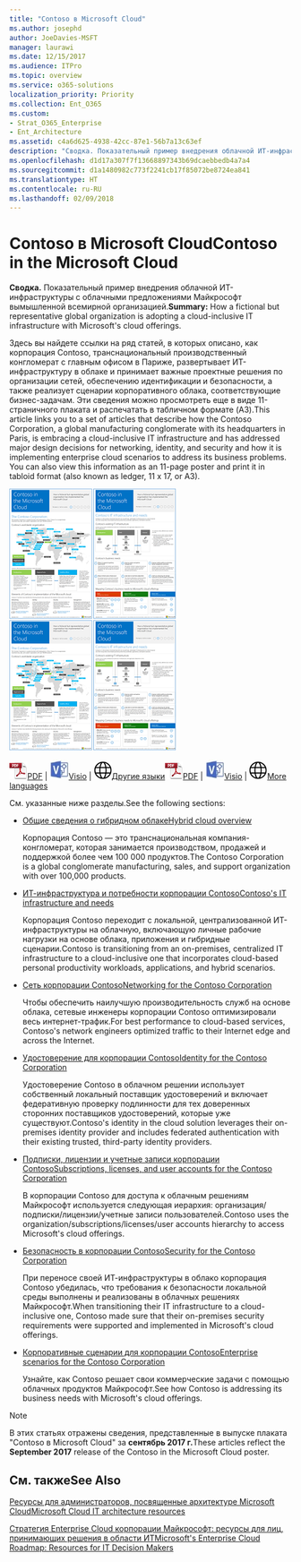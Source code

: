 ```yaml
---
title: "Contoso в Microsoft Cloud"
ms.author: josephd
author: JoeDavies-MSFT
manager: laurawi
ms.date: 12/15/2017
ms.audience: ITPro
ms.topic: overview
ms.service: o365-solutions
localization_priority: Priority
ms.collection: Ent_O365
ms.custom:
- Strat_O365_Enterprise
- Ent_Architecture
ms.assetid: c4a6d625-4938-42cc-87e1-56b7a13c63ef
description: "Сводка. Показательный пример внедрения облачной ИТ-инфраструктуры с облачными предложениями Майкрософт вымышленной всемирной организацией."
ms.openlocfilehash: d1d17a307f7f13668897343b69dcaebbedb4a7a4
ms.sourcegitcommit: d1a1480982c773f2241cb17f85072be8724ea841
ms.translationtype: HT
ms.contentlocale: ru-RU
ms.lasthandoff: 02/09/2018
---
```

# <a name="contoso-in-the-microsoft-cloud"></a><span data-ttu-id="2c06e-103">Contoso в Microsoft Cloud</span><span class="sxs-lookup"><span data-stu-id="2c06e-103">Contoso in the Microsoft Cloud</span></span>

 <span data-ttu-id="2c06e-104">**Сводка.** Показательный пример внедрения облачной ИТ-инфраструктуры с облачными предложениями Майкрософт вымышленной всемирной организацией.</span><span class="sxs-lookup"><span data-stu-id="2c06e-104">**Summary:** How a fictional but representative global organization is adopting a cloud-inclusive IT infrastructure with Microsoft's cloud offerings.</span></span>
  
<span data-ttu-id="2c06e-p101">Здесь вы найдете ссылки на ряд статей, в которых описано, как корпорация Contoso, транснациональный производственный конгломерат с главным офисом в Париже, развертывает ИТ-инфраструктуру в облаке и принимает важные проектные решения по организации сетей, обеспечению идентификации и безопасности, а также реализует сценарии корпоративного облака, соответствующие бизнес-задачам. Эти сведения можно просмотреть еще в виде 11-страничного плаката и распечатать в табличном формате (A3).</span><span class="sxs-lookup"><span data-stu-id="2c06e-p101">This article links you to a set of articles that describe how the Contoso Corporation, a global manufacturing conglomerate with its headquarters in Paris, is embracing a cloud-inclusive IT infrastructure and has addressed major design decisions for networking, identity, and security and how it is implementing enterprise cloud scenarios to address its business problems. You can also view this information as an 11-page poster and print it in tabloid format (also known as ledger, 11 x 17, or A3).</span></span>
  
<span data-ttu-id="2c06e-107">[![Эскиз плаката "Contoso в Microsoft Cloud".](images/Contoso_Poster/Thumbnail.png)](https://www.microsoft.com/download/details.aspx?id=54427)</span><span class="sxs-lookup"><span data-stu-id="2c06e-107">[![Thumb image of the Contoso in the Microsoft Cloud poster.](images/Contoso_Poster/Thumbnail.png)](https://www.microsoft.com/download/details.aspx?id=54427)</span></span>
  
<span data-ttu-id="2c06e-108">![PDF-файл](images/Common_Images/PDFIcon.png)[PDF](https://go.microsoft.com/fwlink/p/?linkid=842085)  | ![Файл Visio](images/Common_Images/VisioIcon.png)[Visio](https://go.microsoft.com/fwlink/p/?linkid=842086)  | ![Страница с версиями на других языках](images/Common_Images/GlobeIcon.png)[Другие языки](https://www.microsoft.com/download/details.aspx?id=54427)</span><span class="sxs-lookup"><span data-stu-id="2c06e-108">![PDF file](images/Common_Images/PDFIcon.png)[PDF](https://go.microsoft.com/fwlink/p/?linkid=842085)  | ![Visio file](images/Common_Images/VisioIcon.png)[Visio](https://go.microsoft.com/fwlink/p/?linkid=842086)  | ![See a page with versions in additional languages](images/Common_Images/GlobeIcon.png)[More languages](https://www.microsoft.com/download/details.aspx?id=54427)</span></span>
  
<span data-ttu-id="2c06e-109">См. указанные ниже разделы.</span><span class="sxs-lookup"><span data-stu-id="2c06e-109">See the following sections:</span></span>
  
- [<span data-ttu-id="2c06e-110">Общие сведения о гибридном облаке</span><span class="sxs-lookup"><span data-stu-id="2c06e-110">Hybrid cloud overview</span></span>](hybrid-cloud-overview.md)
    
    <span data-ttu-id="2c06e-111">Корпорация Contoso — это транснациональная компания-конгломерат, которая занимается производством, продажей и поддержкой более чем 100 000 продуктов.</span><span class="sxs-lookup"><span data-stu-id="2c06e-111">The Contoso Corporation is a global conglomerate manufacturing, sales, and support organization with over 100,000 products.</span></span>
    
- [<span data-ttu-id="2c06e-112">ИТ-инфраструктура и потребности корпорации Contoso</span><span class="sxs-lookup"><span data-stu-id="2c06e-112">Contoso's IT infrastructure and needs</span></span>](contoso-it-infrastructure-and-needs.md)
    
    <span data-ttu-id="2c06e-113">Корпорация Contoso переходит с локальной, централизованной ИТ-инфраструктуры на облачную, включающую личные рабочие нагрузки на основе облака, приложения и гибридные сценарии.</span><span class="sxs-lookup"><span data-stu-id="2c06e-113">Contoso is transitioning from an on-premises, centralized IT infrastructure to a cloud-inclusive one that incorporates cloud-based personal productivity workloads, applications, and hybrid scenarios.</span></span>
    
- [<span data-ttu-id="2c06e-114">Сеть корпорации Contoso</span><span class="sxs-lookup"><span data-stu-id="2c06e-114">Networking for the Contoso Corporation</span></span>](networking-for-the-contoso-corporation.md)
    
    <span data-ttu-id="2c06e-115">Чтобы обеспечить наилучшую производительность служб на основе облака, сетевые инженеры корпорации Contoso оптимизировали весь интернет-трафик.</span><span class="sxs-lookup"><span data-stu-id="2c06e-115">For best performance to cloud-based services, Contoso's network engineers optimized traffic to their Internet edge and across the Internet.</span></span>
    
- [<span data-ttu-id="2c06e-116">Удостоверение для корпорации Contoso</span><span class="sxs-lookup"><span data-stu-id="2c06e-116">Identity for the Contoso Corporation</span></span>](identity-for-the-contoso-corporation.md)
    
    <span data-ttu-id="2c06e-117">Удостоверение Contoso в облачном решении использует собственный локальный поставщик удостоверений и включает федеративную проверку подлинности для тех доверенных сторонних поставщиков удостоверений, которые уже существуют.</span><span class="sxs-lookup"><span data-stu-id="2c06e-117">Contoso's identity in the cloud solution leverages their on-premises identity provider and includes federated authentication with their existing trusted, third-party identity providers.</span></span>
    
- [<span data-ttu-id="2c06e-118">Подписки, лицензии и учетные записи корпорации Contoso</span><span class="sxs-lookup"><span data-stu-id="2c06e-118">Subscriptions, licenses, and user accounts for the Contoso Corporation</span></span>](subscriptions-licenses-and-user-accounts-for-the-contoso-corporation.md)
    
    <span data-ttu-id="2c06e-119">В корпорации Contoso для доступа к облачным решениям Майкрософт используется следующая иерархия: организация/подписки/лицензии/учетные записи пользователей.</span><span class="sxs-lookup"><span data-stu-id="2c06e-119">Contoso uses the organization/subscriptions/licenses/user accounts hierarchy to access Microsoft's cloud offerings.</span></span>
    
- [<span data-ttu-id="2c06e-120">Безопасность в корпорации Contoso</span><span class="sxs-lookup"><span data-stu-id="2c06e-120">Security for the Contoso Corporation</span></span>](security-for-the-contoso-corporation.md)
    
    <span data-ttu-id="2c06e-121">При переносе своей ИТ-инфраструктуры в облако корпорация Contoso убедилась, что требования к безопасности локальной среды выполнены и реализованы в облачных решениях Майкрософт.</span><span class="sxs-lookup"><span data-stu-id="2c06e-121">When transitioning their IT infrastructure to a cloud-inclusive one, Contoso made sure that their on-premises security requirements were supported and implemented in Microsoft's cloud offerings.</span></span>
    
- [<span data-ttu-id="2c06e-122">Корпоративные сценарии для корпорации Contoso</span><span class="sxs-lookup"><span data-stu-id="2c06e-122">Enterprise scenarios for the Contoso Corporation</span></span>](enterprise-scenarios-for-the-contoso-corporation.md)
    
    <span data-ttu-id="2c06e-123">Узнайте, как Contoso решает свои коммерческие задачи с помощью облачных продуктов Майкрософт.</span><span class="sxs-lookup"><span data-stu-id="2c06e-123">See how Contoso is addressing its business needs with Microsoft's cloud offerings.</span></span>
    
> [!NOTE]
> <span data-ttu-id="2c06e-124">В этих статьях отражены сведения, представленные в выпуске плаката "Contoso в Microsoft Cloud" за **сентябрь 2017 г.**</span><span class="sxs-lookup"><span data-stu-id="2c06e-124">These articles reflect the **September 2017** release of the Contoso in the Microsoft Cloud poster.</span></span>
  
## <a name="see-also"></a><span data-ttu-id="2c06e-125">См. также</span><span class="sxs-lookup"><span data-stu-id="2c06e-125">See Also</span></span>

[<span data-ttu-id="2c06e-126">Ресурсы для администраторов, посвященные архитектуре Microsoft Cloud</span><span class="sxs-lookup"><span data-stu-id="2c06e-126">Microsoft Cloud IT architecture resources</span></span>](microsoft-cloud-it-architecture-resources.md)

[<span data-ttu-id="2c06e-127">Стратегия Enterprise Cloud корпорации Майкрософт: ресурсы для лиц, принимающих решения в области ИТ</span><span class="sxs-lookup"><span data-stu-id="2c06e-127">Microsoft's Enterprise Cloud Roadmap: Resources for IT Decision Makers</span></span>](https://sway.com/FJ2xsyWtkJc2taRD)



